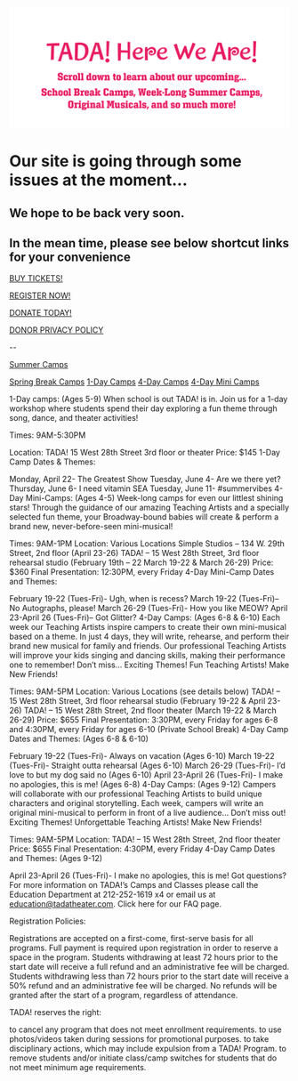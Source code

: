 ![GitHub Logo](/assets/homepage/homepageheaderv2.png)

# Our site is going through some issues at the moment...

## We hope to be back very soon. 

## In the mean time, please see below shortcut links for your convenience

[BUY TICKETS!](https://tadayouththeater.secure.force.com/ticket/#details_a0S6A000001WHqGUAW)

[REGISTER NOW!](http://www.tadatheater.com/education-programs)

[DONATE TODAY!](https://tadayouththeater.secure.force.com/donate/?dfId=a0n6A000009OFdQQAW)

[DONOR PRIVACY POLICY](https://docs.google.com/document/d/1NXKWgRszbjfXcatgD64wCiqQOqgrejM2RwN52qv2mtY/edit)

--

[Summer Camps](https://tadatheater.secure.force.com/Events/CnP_PaaS_EVT__ExternalRegistrationPage?event_id=a1g1J0000073e87QAA)

[Spring Break Camps](http://www.tadatheater.com/education-programs/school-break-camps)
[1-Day Camps](https://tadatheater.secure.force.com/Events/CnP_PaaS_EVT__ExternalRegistrationPage?event_id=a1g1J000006VHO9QAO)
[4-Day Camps](https://tadatheater.secure.force.com/Events/CnP_PaaS_EVT__ExternalRegistrationPage?event_id=a1g1J000006d5veQAA)
[4-Day Mini Camps](https://tadatheater.secure.force.com/Events/CnP_PaaS_EVT__ExternalRegistrationPage?event_id=a1g1J000006d5wwQAA)


1-Day camps: (Ages 5-9) When school is out TADA! is in. Join us for a 1-day workshop where students spend their day exploring a fun theme through song, dance, and theater activities!  

Times: 9AM-5:30PM

Location: TADA! 15 West 28th Street 3rd floor or theater
Price: $145
1-Day Camp Dates & Themes:

Monday, April 22- The Greatest Show
Tuesday, June 4- Are we there yet?
Thursday, June 6-  I need vitamin SEA
Tuesday, June 11- #summervibes
4-Day Mini-Camps: (Ages 4-5) Week-long camps for even our littlest shining stars! Through the guidance of our amazing Teaching Artists and a specially selected fun theme, your Broadway-bound babies will create & perform a brand new, never-before-seen mini-musical!

Times: 9AM-1PM
Location: Various Locations
Simple Studios – 134 W. 29th Street, 2nd floor (April 23-26)
TADA! – 15 West 28th Street, 3rd floor rehearsal studio (February 19th – 22 March 19-22 & March 26-29)
Price: $360
Final Presentation: 12:30PM, every Friday
4-Day Mini-Camp Dates and Themes:

February 19-22 (Tues-Fri)- Ugh, when is recess?
March 19-22 (Tues-Fri)– No Autographs, please!
March 26-29 (Tues-Fri)- How you like MEOW?
April 23-April 26 (Tues-Fri)– Got Glitter?
4-Day Camps:  (Ages 6-8 & 6-10) Each week our Teaching Artists inspire campers to create their own mini-musical based on a theme.  In just 4 days, they will write, rehearse, and perform their brand new musical for family and friends. Our professional Teaching Artists will improve your kids singing and dancing skills, making their performance one to remember! Don’t miss… Exciting Themes! Fun Teaching Artists! Make New Friends!

Times: 9AM-5PM 
Location: Various Locations (see details below)
TADA! – 15 West 28th Street, 3rd floor rehearsal studio (February 19-22 & April 23-26)
TADA! – 15 West 28th Street, 2nd floor theater (March 19-22 & March 26-29)
Price: $655
Final Presentation: 3:30PM, every Friday for ages 6-8 and 4:30PM, every Friday for ages 6-10 (Private School Break)
4-Day Camp Dates and Themes: (Ages 6-8 & 6-10)

February 19-22 (Tues-Fri)- Always on vacation (Ages 6-10)
March 19-22 (Tues-Fri)- Straight outta rehearsal (Ages 6-10)
March 26-29 (Tues-Fri)- I’d love to but my dog said no (Ages 6-10)
April 23-April 26 (Tues-Fri)- I make no apologies, this is me! (Ages 6-8)
4-Day Camps: (Ages 9-12) Campers will collaborate with our professional Teaching Artists to build  unique characters and original storytelling. Each week, campers will write an original mini-musical to perform in front of a live audience… Don’t miss out! Exciting Themes! Unforgettable Teaching Artists! Make New Friends!

Times: 9AM-5PM 
Location: TADA! – 15 West 28th Street, 2nd floor theater
Price: $655
Final Presentation: 4:30PM, every Friday
4-Day Camp Dates and Themes: (Ages 9-12)

April 23-April 26 (Tues-Fri)- I make no apologies, this is me!
Got questions?
For more information on TADA!’s Camps and Classes please call the Education Department at 212-252-1619 x4 or email us at education@tadatheater.com. Click here for our FAQ page.

Registration Policies:

Registrations are accepted on a first-come, first-serve basis for all programs. Full payment is required upon registration in order to reserve a space in the program. Students withdrawing at least 72 hours prior to the start date will receive a full refund and an administrative fee will be charged. Students withdrawing less than 72 hours prior to the start date will receive a 50% refund and an administrative fee will be charged. No refunds will be granted after the start of a program, regardless of attendance.

TADA! reserves the right:

to cancel any program that does not meet enrollment requirements.
to use photos/videos taken during sessions for promotional purposes.
to take disciplinary actions, which may include expulsion from a TADA! Program.
to remove students and/or initiate class/camp switches for students that do not meet minimum age requirements.
